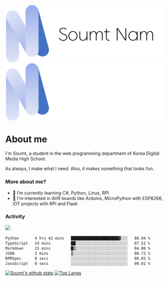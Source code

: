 <p align="center">
  <img src="https://github.com/soumt-r/soumt-r/blob/main/soumt.png?raw=true#gh-light-mode-only" style="width:500px">
  <img src="https://github.com/soumt-r/soumt-r/blob/main/soumt_dark.png?raw=true#gh-dark-mode-only" style="width:500px">
</p>

# About me

I'm Soumt, a student in the web programming department of Korea Digital Media High School.

As always, I make what I need. Also, it makes something that looks fun.

### More about me?
- 🌱 I’m currently learning C#, Python, Linux, RPI
- :pushpin: I'm interested in AVR boards like Arduino, MicroPython with ESP8266, IOT projects with RPI and Flask


### Activity
<img height="400" img src="https://wakatime.com/share/@soumt_r/0e4d0df5-374b-4c75-8ddb-57d54d739f69.svg"></img>

<!--START_SECTION:waka-->

```text
Python       4 hrs 42 mins   █████████████████████▓░░░   86.94 %
TypeScript   24 mins         ██░░░░░░░░░░░░░░░░░░░░░░░   07.51 %
Markdown     15 mins         █▒░░░░░░░░░░░░░░░░░░░░░░░   04.80 %
JSON         2 mins          ▒░░░░░░░░░░░░░░░░░░░░░░░░   00.72 %
RPMSpec      0 secs          ░░░░░░░░░░░░░░░░░░░░░░░░░   00.02 %
JavaScript   0 secs          ░░░░░░░░░░░░░░░░░░░░░░░░░   00.01 %
```

<!--END_SECTION:waka-->

[![Soumt's github stats](https://github-readme-stats.vercel.app/api?username=soumt-r)](https://github.com/anuraghazra/github-readme-stats)
[![Top Langs](https://github-readme-stats.vercel.app/api/top-langs/?username=soumt-r&layout=compact)](https://github.com/anuraghazra/github-readme-stats)

